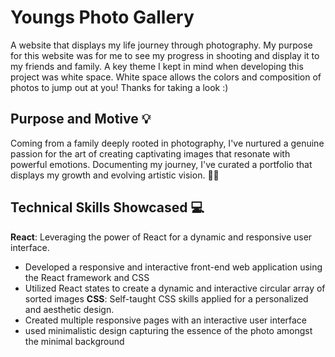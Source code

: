 # Youngs Photo Gallery

A website that displays my life journey through photography. My purpose for this website was for me to see my progress in shooting and display it to my friends and family. A key theme I kept in mind when developing this project was white space. White space allows the colors and composition of photos to jump out at you! Thanks for taking a look :)

## Purpose and Motive 💡
Coming from a family deeply rooted in photography, I've nurtured a genuine passion for the art of creating captivating images that resonate with powerful emotions. Documenting my journey, I've curated a portfolio that displays my growth and evolving artistic vision. 📸✨

## Technical Skills Showcased 💻

**React**: Leveraging the power of React for a dynamic and responsive user interface.
- Developed a responsive and interactive front-end web application using the React framework and CSS
-  Utilized React states to create a dynamic and interactive circular array of sorted images
**CSS**: Self-taught CSS skills applied for a personalized and aesthetic design.
- Created multiple responsive pages with an interactive user interface
- used minimalistic design capturing the essence of the photo amongst the minimal background
  
